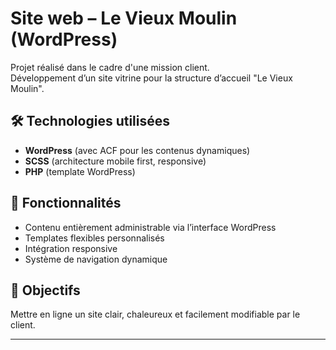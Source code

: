# Site web – Le Vieux Moulin (WordPress)

Projet réalisé dans le cadre d'une mission client.  
Développement d’un site vitrine pour la structure d’accueil "Le Vieux Moulin".

## 🛠️ Technologies utilisées

- **WordPress** (avec ACF pour les contenus dynamiques)
- **SCSS** (architecture mobile first, responsive)
- **PHP** (template WordPress)

## 📂 Fonctionnalités

- Contenu entièrement administrable via l’interface WordPress
- Templates flexibles personnalisés
- Intégration responsive
- Système de navigation dynamique

## 🚀 Objectifs

Mettre en ligne un site clair, chaleureux et facilement modifiable par le client.

---
